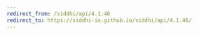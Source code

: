 ```yaml
---
redirect_from: /siddhi/api/4.1.46
redirect_to: https://siddhi-io.github.io/siddhi/api/4.1.46/
---
```


